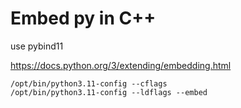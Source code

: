 # Embed py in C++

use pybind11

https://docs.python.org/3/extending/embedding.html
```
/opt/bin/python3.11-config --cflags
/opt/bin/python3.11-config --ldflags --embed
```
